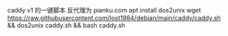 caddy v1 的一键脚本
反代理为 pianku.com
apt install dos2unix
wget https://raw.githubusercontent.com/lost1984/debian/main/caddy/caddy.sh && dos2unix caddy.sh && bash caddy.sh
